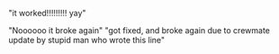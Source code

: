 "it worked!!!!!!!!! yay" 



















"Noooooo it broke again"
"got fixed, and broke again due to crewmate update by stupid man who wrote this line"
